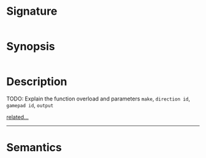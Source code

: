 # Signature
```vikid-signature
```

# Synopsis
```vikid-synopsis
```

# Description
TODO: Explain the function overload and parameters `make`, `direction id`, `gamepad id`, `output`

[related...](https://www.w3.org/TR/gamepad/#fig-visual-representation-of-a-standard-gamepad-layout)

----
# Semantics